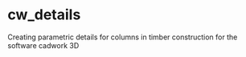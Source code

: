 # cw_details

Creating parametric details for columns in timber construction for the software cadwork 3D
